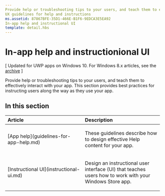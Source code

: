```yaml
---
Provide help or troubleshooting tips to your users, and teach them to effectively interact with your app. This section provides best practices for instructing users along the way as they use your app.
UX guidelines for help and instructions
ms.assetid: 87867BFE-35D1-466E-B1F6-9EDCA3E5EA92
In-app help and instructional UI
template: detail.hbs
---
```


# In-app help and instructionional UI 


\[ Updated for UWP apps on Windows 10. For Windows 8.x articles, see the [archive](http://go.microsoft.com/fwlink/p/?linkid=619132) \]

Provide help or troubleshooting tips to your users, and teach them to effectively interact with your app. This section provides best practices for instructing users along the way as they use your app.
## In this section
<table>
<colgroup>
<col width="50%" />
<col width="50%" />
</colgroup>
<thead>
<tr class="header">
<th align="left">Article</th>
<th align="left">Description</th>
</tr>
</thead>
<tbody>
<tr class="odd">
<td align="left"><p>[App help](guidelines-for-app-help.md)</p></td>
<td align="left"><p>These guidelines describe how to design effective Help content for your app.</p></td>
</tr>
<tr class="even">
<td align="left"><p>[Instructional UI](instructional-ui.md)</p></td>
<td align="left"><p>Design an instructional user interface (UI) that teaches users how to work with your Windows Store app.</p></td>
</tr>
</tbody>
</table>




<!--HONumber=Mar16_HO1-->
